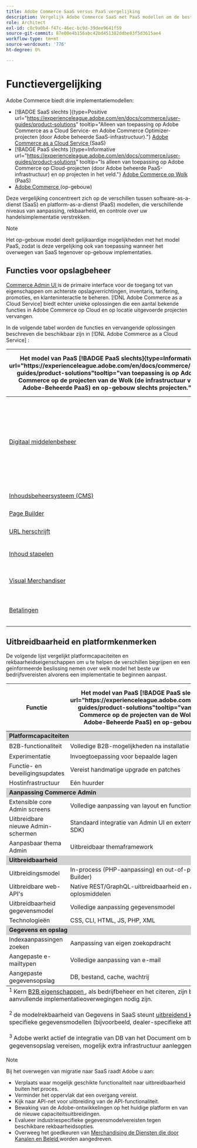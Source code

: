 ```yaml
---
title: Adobe Commerce SaaS versus PaaS vergelijking
description: Vergelijk Adobe Commerce SaaS met PaaS modellen om de beste implementatiebenadering voor uw bedrijfsbehoeften te bepalen.
role: Architect
exl-id: c8c9a0b4-f47c-46ec-bc9d-39dee9641f59
source-git-commit: 87e00e4b156abc42bd451382ddbe83f5d3615ae4
workflow-type: tm+mt
source-wordcount: '776'
ht-degree: 0%

---
```


# Functievergelijking

Adobe Commerce biedt drie implementatiemodellen:

- [!BADGE  SaaS slechts ]{type=Positive url="https://experienceleague.adobe.com/en/docs/commerce/user-guides/product-solutions" tooltip="Alleen van toepassing op Adobe Commerce as a Cloud Service- en Adobe Commerce Optimizer-projecten (door Adobe beheerde SaaS-infrastructuur)."} [ Adobe Commerce as a Cloud Service ](overview.md) (SaaS)
- [!BADGE  PaaS slechts ]{type=Informative url="https://experienceleague.adobe.com/en/docs/commerce/user-guides/product-solutions" tooltip="Is alleen van toepassing op Adobe Commerce op Cloud-projecten (door Adobe beheerde PaaS-infrastructuur) en op projecten in het veld."} [ Adobe Commerce op Wolk ](https://experienceleague.adobe.com/en/docs/commerce-on-cloud/user-guide/overview) (PaaS)
- [ Adobe Commerce ](https://experienceleague.adobe.com/en/docs/commerce-operations/installation-guide/overview) (op-gebouw)

Deze vergelijking concentreert zich op de verschillen tussen software-as-a-dienst (SaaS) en platform-as-a-dienst (PaaS) modellen, die verschillende niveaus van aanpassing, rekbaarheid, en controle over uw handelsimplementatie verstrekken.

>[!NOTE]
>
>Het op-gebouw model deelt gelijkaardige mogelijkheden met het model PaaS, zodat is deze vergelijking ook van toepassing wanneer het overwegen van SaaS tegenover op-gebouw implementaties.

## Functies voor opslagbeheer

[ Commerce Admin UI ](https://experienceleague.adobe.com/en/docs/commerce-admin/systems/guide-overview) is de primaire interface voor de toegang tot van eigenschappen om achterste opslagverrichtingen, inventaris, tarifering, promoties, en klanteninteractie te beheren. [!DNL Adobe Commerce as a Cloud Service] biedt echter unieke oplossingen die een aantal bekende functies in Adobe Commerce op Cloud en op locatie uitgevoerde projecten vervangen.

In de volgende tabel worden de functies en vervangende oplossingen beschreven die beschikbaar zijn in [!DNL Adobe Commerce as a Cloud Service] :

<table>
    <thead>
        <tr>
            <th>Het model van PaaS [!BADGE PaaS slechts]{type=Informative url="https://experienceleague.adobe.com/en/docs/commerce/user-guides/product-solutions"tooltip="van toepassing is op Adobe Commerce op de projecten van de Wolk (de infrastructuur van Adobe-Beheerde PaaS) en op-gebouw slechts projecten."}</th>
            <th>SaaS model [!BADGE SaaS slechts]{type=Positive url="https://experienceleague.adobe.com/en/docs/commerce/user-guides/product-solutions"tooltip="van toepassing is op Adobe Commerce as a Cloud Service en de projecten van Adobe Commerce Optimizer slechts (Adobe-beheerde infrastructuur SaaS)."}</th>
            <th>Details</th>
        </tr>
    </thead>
    <tbody>
        <tr>
            <td><a href="https://experienceleague.adobe.com/en/docs/commerce-admin/content-design/wysiwyg/gallery/media-gallery-asset-management">Digitaal middelenbeheer</a></td>
            <td><a href="../aem-assets-integration/overview.md">AEM Assets-integratie</a></td>
            <td>Een krachtig DAM-systeem (Digital Asset Management) dat kan worden geïntegreerd met Adobe Experience Manager voor het beheer van rich media-inhoud. De standaard functie voor digitaal bestand- en middelenbeheer biedt ook de standaardfuncties voor middelenbeheer voor het opslaan en beheren van digitale elementen.</td>
        </tr>
        <tr>
            <td><a href="https://experienceleague.adobe.com/en/docs/commerce-admin/content-design/guide-overview">Inhoudsbeheersysteem (CMS)</a></td>
            <td rowspan="3"><a href="https://experienceleague.adobe.com/developer/commerce/storefront/merchants/get-started/">Storefront Builder</a></td>
            <td rowspan="3">Een CMS die gebruikers toestaat om storefront inhoud tot stand te brengen en te beheren gemakkelijk gebruikend document creatie of Visuele Redacteur en omvat inheemse experimenteringsmogelijkheden.</td>
        </tr>
        <tr>
            <td><a href="https://experienceleague.adobe.com/en/docs/commerce-admin/page-builder/guide-overview">Page Builder</a></td>
        </tr>
        <tr>
            <td><a href="https://experienceleague.adobe.com/en/docs/commerce-admin/marketing/seo/url-rewrites/url-rewrite">URL herschrijft</a></td>
        </tr>
        <tr>
            <td><a href="https://experienceleague.adobe.com/en/docs/commerce-admin/content-design/staging/content-staging">Inhoud stapelen</a></td>
            <td rowspan="2"><a href="../catalog-service/overview.md">Catalogusservice</a></td>
            <td rowspan="2">Een uitgebreide weergave-model (alleen-lezen) service voor het beheer van catalogusgegevens en het renderen van productgerelateerde winkelervaringen.</td>
        </tr>
        <tr>
            <td><a href="https://experienceleague.adobe.com/en/docs/commerce-admin/marketing/merchandising/visual-merch/visual-merchandiser">Visual Merchandiser</a></td>
        </tr>
        <tr>
            <td><a href="https://experienceleague.adobe.com/en/docs/commerce-admin/stores-sales/payments/payments">Betalingen</a></td>
            <td><a href="../payment-services/guide-overview.md">Betalingsdiensten</a></td>
            <td>Een geïntegreerde betalingsdienst die veilige en efficiënte transacties vergemakkelijkt.</td>
        </tr>
    </tbody>
</table>

## Uitbreidbaarheid en platformkenmerken

De volgende lijst vergelijkt platformcapaciteiten en rekbaarheidseigenschappen om u te helpen de verschillen begrijpen en een geïnformeerde beslissing nemen over welk model het beste uw bedrijfsvereisten alvorens een implementatie te beginnen aanpast.

<table>
    <thead>
        <tr>
            <th>Functie</th>
            <th>Het model van PaaS [!BADGE PaaS slechts]{type=Informative url="https://experienceleague.adobe.com/en/docs/commerce/user-guides/product-solutions"tooltip="van toepassing is op Adobe Commerce op de projecten van de Wolk (de infrastructuur van Adobe-Beheerde PaaS) en op-gebouw slechts projecten."}</th>
            <th>SaaS model [!BADGE SaaS slechts]{type=Positive url="https://experienceleague.adobe.com/en/docs/commerce/user-guides/product-solutions"tooltip="van toepassing is op Adobe Commerce as a Cloud Service en de projecten van Adobe Commerce Optimizer slechts (Adobe-beheerde infrastructuur SaaS)."}</th>
        </tr>
    </thead>
    <tbody>
        <tr>
            <td colspan="3" style="background:lightgray;"><strong>Platformcapaciteiten</strong></td>
        </tr>
        <tr>
            <td>B2B-functionaliteit</td>
            <td>Volledige B2B-mogelijkheden na installatie beschikbaar</td>
            <td>Vooraf geïnstalleerd met kernB2B eigenschappen <sup> 1 </sup></td>
        </tr>
        <tr>
            <td>Experimentatie</td>
            <td>Invoegtoepassing voor bepaalde lagen</td>
            <td>A/B-tests om betrokkenheid en conversie te optimaliseren</td>
        </tr>
        <tr>
            <td>Functie- en beveiligingsupdates</td>
            <td>Vereist handmatige upgrade en patches</td>
            <td>Automatisch geïmplementeerd</td>
        </tr>
        <tr>
            <td>Hostinfrastructuur</td>
            <td>Eén huurder</td>
            <td>Meerdere gebruikers</td>
        </tr>
        <tr>
            <td colspan="3" style="background:lightgray;"><strong>Aanpassing Commerce Admin</strong></td>
        </tr>
        <tr>
            <td>Extensible core Admin screens</td>
            <td>Volledige aanpassing van layout en functionaliteit</td>
            <td>Vooraf ingestelde filters, zichtbaarheidsbesturingselementen</td>
        </tr>
        <tr>
            <td>Uitbreidbare nieuwe Admin-schermen</td>
            <td>Standaard integratie van Admin UI en externe toepassing (Admin UI SDK)</td>
            <td>Externe app-injectie (Admin UI SDK)</td>
        </tr>
        <tr>
            <td>Aanpasbaar thema Admin</td>
            <td>Uitbreidbaar themaframework</td>
            <td>Geen themaframework</td>
        </tr>
        <tr>
            <td colspan="3" style="background:lightgray;"><strong>Uitbreidbaarheid</strong></td>
        </tr>
        <tr>
            <td>Uitbreidingsmodel</td>
            <td>In-process (PHP-aanpassing) en out-of-process (API's, events, App Builder)</td>
            <td>Alleen buiten proces (API's, gebeurtenissen, App Builder)</td>
        </tr>
        <tr>
            <td>Uitbreidbare web-API's</td>
            <td>Native REST/GraphQL-uitbreidbaarheid en API-net met aangepaste oplosmiddelen</td>
            <td>API-net met aangepaste oplosmiddelen</td>
        </tr>
        <tr>
            <td>Uitbreidbaarheid gegevensmodel</td>
            <td>Volledige aanpassing gegevensmodel</td>
            <td>De attributen van de douane voor kern en B2B entiteiten <sup> 2 </sup></td>
        </tr>
        <tr>
            <td>Technologieën</td>
            <td>CSS, CLI, HTML, JS, PHP, XML</td>
            <td>CSS, CLI, HTML, JS, Node</td>
        </tr>
        <tr>
            <td colspan="3" style="background:lightgray;"><strong>Gegevens en opslag</strong></td>
        </tr>
        <tr>
            <td>Indexaanpassingen zoeken</td>
            <td>Aanpassing van eigen zoekopdracht</td>
            <td>Vereist oplossingen van derden</td>
        </tr>
        <tr>
            <td>Aangepaste e-mailtypen</td>
            <td>Volledige aanpassing van e-mail</td>
            <td>Alleen standaard e-mailsjablonen</td>
        </tr>
        <tr>
            <td>Aangepaste gegevensopslag</td>
            <td>DB, bestand, cache, wachtrij</td>
            <td>De staatsbibliotheek van App Builder (dossier slechts) <sup>  </sup></td>
        </tr>
    </tbody>
    <tfoot>
        <tr>
            <td colspan="3">
                <sup> 1 </sup> Kern <a href="https://experienceleague.adobe.com/en/docs/commerce-admin/b2b/guide-overview"> B2B eigenschappen </a>, als bedrijfbeheer en het citeren, zijn beschikbaar uit-van-de-doos in SaaS. Voor industriespecifieke aanpassingen kunnen echter aanvullende implementatieoverwegingen nodig zijn.
                <br><br>
                <sup> 2 </sup> de modelrekbaarheid van Gegevens in SaaS steunt <a href="https://developer.adobe.com/commerce/webapi/graphql/schema/attributes/mutations/"> uitbreidend kernentiteiten </a> voorbij product en klant, met inbegrip van B2B entiteiten. Nochtans, industrie-specifieke gegevensmodellen (bijvoorbeeld, dealer-specifieke attributen) zouden extra architecturale overwegingen kunnen vereisen.
                <br><br>
                <sup> 3 </sup> Adobe werkt actief de integratie van DB van het Document om blijvende opslagbehoeften voor SaaS te richten. Op dit moment moeten implementaties die langdurige gegevensopslag vereisen, mogelijk extra infrastructuur aanleggen en onderhouden.
            </td>
        </tr>
    </tfoot>
</table>

>[!NOTE]
>
>Bij het overwegen van migratie naar SaaS raadt Adobe u aan:
>
>- Verplaats waar mogelijk geschikte functionaliteit naar uitbreidbaarheid buiten het proces.
>- Verminder het oppervlak dat een overgang vereist.
>- Kijk naar API-net voor uitbreiding van de API-functionaliteit.
>- Bewaking van de Adobe-ontwikkelingen op het huidige platform en van de nieuwe capaciteitsuitbreidingen.
>- Evalueer industriespecifieke gegevensmodelvereisten tegen beschikbare rekbaarheidsopties.
>- Overweeg het goedkeuren van [ Merchandising de Diensten die door Kanalen en Beleid ](../optimizer/setup/catalog-view.md) worden aangedreven.
